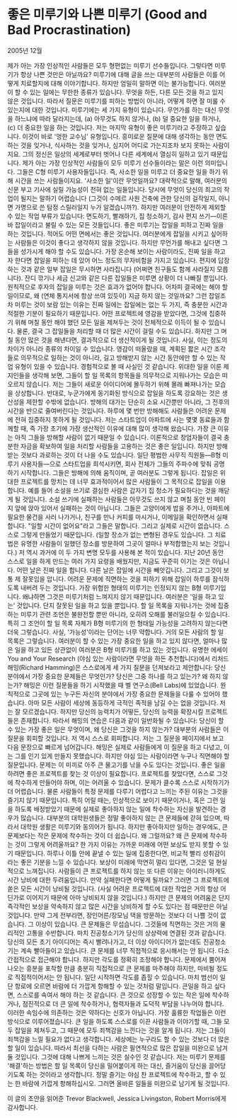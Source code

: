 # 좋은 미루기와 나쁜 미루기 (Good and Bad Procrastination)

2005년 12월

제가 아는 가장 인상적인 사람들은 모두 형편없는 미루기 선수들입니다. 그렇다면 미루기가 항상 나쁜 것만은 아닐까요?
미루기에 대해 글을 쓰는 대부분의 사람들은 이를 어떻게 치료할지에 대해 이야기합니다. 하지만 엄밀히 말하면 이는 불가능합니다. 여러분이 할 수 있는 일에는 무한한 종류가 있습니다. 무엇을 하든, 다른 모든 것을 하고 있지 않은 것입니다. 따라서 질문은 미루기를 피하는 방법이 아니라, 어떻게 하면 잘 미룰 수 있는지에 대한 것입니다.
미루기에는 세 가지 유형이 있습니다. 무언가를 하는 대신 무엇을 하느냐에 따라 달라지는데, (a) 아무것도 하지 않거나, (b) 덜 중요한 일을 하거나, (c) 더 중요한 일을 하는 것입니다. 저는 마지막 유형이 좋은 미루기라고 주장하고 싶습니다.
이것이 바로 '멍한 교수님' 유형입니다. 흥미로운 질문에 대해 생각하는 동안 면도하는 것을 잊거나, 식사하는 것을 잊거나, 심지어 어디로 가는지조차 보지 못하는 사람이지요. 그의 정신은 일상의 세계로부터 벗어나 다른 세계에서 열심히 일하고 있기 때문입니다.
제가 아는 가장 인상적인 사람들이 모두 미루기 선수들이라는 말은 이런 의미입니다. 그들은 C형 미루기 사용자들입니다. 즉, 사소한 일을 미루고 더 중요한 일을 하기 위해 시간을 쓰는 사람들이지요.
'사소한 일'이란 무엇일까요? 대략적으로 말해, 여러분의 신문 부고 기사에 실릴 가능성이 전혀 없는 일들입니다. 당시에 무엇이 당신의 최고의 작업이 될지는 말하기 어렵습니다 (그것이 수메르 사원 건축에 관한 당신의 걸작일지, 아니면 가명으로 쓴 탐정 스릴러일지 누가 알겠습니까?). 하지만 여러분이 안전하게 제외할 수 있는 작업 부류가 있습니다: 면도하기, 빨래하기, 집 청소하기, 감사 편지 쓰기—이른바 잡일이라고 불릴 수 있는 모든 것들입니다.
좋은 미루기는 잡일을 피하고 진짜 일을 하는 것입니다.
적어도 어떤 면에서는 좋은 것입니다. 여러분에게 잡일을 시키고 싶어하는 사람들은 이것이 좋다고 생각하지 않을 것입니다. 하지만 무언가를 해내고 싶다면 그들을 성가시게 해야 할 수도 있습니다. 가장 온순해 보이는 사람이라도, 진짜 일을 하고자 한다면 잡일을 피하는 데 있어 어느 정도의 무자비함을 가지고 있습니다.
편지에 답장하는 것과 같은 일부 잡일은 무시하면 사라집니다 (어쩌면 친구들도 함께 사라질지 모릅니다). 잔디 깎기나 세금 신고와 같은 다른 잡일들은 미루면 상황이 더 나빠질 뿐입니다. 원칙적으로 후자의 잡일을 미루는 것은 효과가 없어야 합니다. 어차피 결국에는 해야 할 일이므로, 왜 (연체 통지서에 항상 쓰여 있듯이) 지금 하지 않는 것일까요?
그런 잡일조차 미루는 것이 보람 있는 이유는 진짜 일에는 잡일에는 없는 두 가지, 즉 충분한 시간과 적절한 기분이 필요하기 때문입니다. 어떤 프로젝트에 영감을 받았다면, 그것에 집중하기 위해 며칠 동안 해야 했던 모든 일을 제쳐두는 것이 전체적으로 이득이 될 수 있습니다. 물론, 결국 그 잡일들을 처리할 때 더 많은 시간이 걸릴 수도 있습니다. 하지만 그 며칠 동안 많은 것을 해낸다면, 결과적으로 더 생산적이게 될 것입니다.
사실, 이는 정도의 차이가 아니라 종류의 차이일 수 있습니다. 영감이 떠올랐을 때, 계획된 짧은 시간 조각들로 의무적으로 일하는 것이 아니라, 길고 방해받지 않는 시간 동안에만 할 수 있는 작업 유형이 있을 수 있습니다. 경험적으로 볼 때 사실인 것 같습니다. 위대한 일을 이룬 제 지인들을 생각해 보면, 그들이 할 일 목록의 항목들을 의무적으로 지워나가는 모습은 떠오르지 않습니다. 저는 그들이 새로운 아이디어에 몰두하기 위해 몰래 빠져나가는 모습을 상상합니다.
반대로, 누군가에게 동기화된 방식으로 잡일을 하도록 강요하는 것은 생산성을 제한할 수밖에 없습니다. 방해의 대가는 단순히 소요 시간뿐만 아니라, 그 전후의 시간을 반으로 줄여버린다는 것입니다. 하루에 몇 번만 방해해도 사람들은 어려운 문제에 전혀 집중하지 못하게 될 것입니다.
저는 스타트업이 아파트에 사는 몇몇 동료들과 함께할 때, 즉 가장 초기에 가장 생산적인 이유에 대해 많이 생각해 왔습니다. 가장 큰 이유는 아직 그들을 방해할 사람이 없기 때문일 수 있습니다. 이론적으로 창업자들이 결국 충분한 자금을 확보하여 일을 처리할 사람들을 고용하는 것은 좋은 일입니다. 하지만 방해받는 것보다 과로하는 것이 더 나을 수도 있습니다. 일단 평범한 사무직 직원들—B형 미루기 사용자들—으로 스타트업을 희석시키면, 회사 전체가 그들의 주파수에 맞춰 공명하기 시작합니다. 그들은 방해에 의해 움직이며, 곧 여러분도 그렇게 됩니다.
잡일은 위대한 프로젝트를 망치는 데 너무 효과적이어서 많은 사람들이 그 목적으로 잡일을 이용합니다. 예를 들어 소설을 쓰기로 결심한 사람은 갑자기 집 청소가 필요하다는 것을 깨닫게 될 것입니다. 소설 쓰기에 실패하는 사람들은 아무것도 쓰지 않고 며칠 동안 빈 페이지 앞에 앉아 있어서 실패하는 것이 아닙니다. 그들은 고양이에게 밥을 주거나, 아파트에 필요한 물건을 사러 나가거나, 친구를 만나 커피를 마시거나, 이메일을 확인하면서 실패합니다. "일할 시간이 없어요"라고 그들은 말합니다. 그리고 실제로 시간이 없습니다. 스스로 그렇게 만들었기 때문입니다.
(일할 장소가 없는 변형된 경우도 있습니다. 그 치료법은 유명한 사람들이 일했던 장소를 방문하여 그곳이 얼마나 부적합했는지 보는 것입니다.)
저 역시 과거에 이 두 가지 변명 모두를 사용해 본 적이 있습니다. 지난 20년 동안 스스로 일을 하게 만드는 여러 가지 요령을 배웠지만, 지금도 꾸준히 이기는 것은 아닙니다. 어떤 날은 진짜 일을 합니다. 다른 날은 잡일에 시간을 빼앗깁니다. 그리고 그것이 보통 제 잘못임을 압니다. 어려운 문제에 직면하는 것을 피하기 위해 잡일이 하루를 잠식하도록 내버려 두는 것입니다.
가장 위험한 형태의 미루기는 인정되지 않는 B형 미루기입니다. 왜냐하면 그것은 미루기처럼 느껴지지 않기 때문입니다. 여러분은 '일을 하고 있는' 것입니다. 단지 잘못된 일을 하고 있을 뿐입니다.
할 일 목록을 지워나가는 것에 집중하는 미루기 관련 조언은 불완전할 뿐만 아니라, 오히려 오해를 불러일으킬 수 있습니다. 특히 그 조언이 할 일 목록 자체가 B형 미루기의 한 형태일 가능성을 고려하지 않는다면 더욱 그렇습니다. 사실, '가능성'이라는 단어는 너무 약합니다. 거의 모든 사람의 할 일 목록은 그렇습니다. 여러분이 할 수 있는 가장 중요한 일을 하고 있지 않다면, 얼마나 많은 일을 하고 있든 상관없이 여러분은 B형 미루기를 하고 있는 것입니다.
유명한 에세이 You and Your Research (야심 있는 사람이라면 무엇을 하든 추천합니다)에서 리처드 해밍(Richard Hamming)은 스스로에게 세 가지 질문을 던져보라고 제안합니다:
당신 분야에서 가장 중요한 문제들은 무엇인가?
당신은 그중 하나를 하고 있는가?
왜 하지 않는가?
해밍은 이런 질문들을 하기 시작했을 때 벨 연구소(Bell Labs)에 있었습니다. 원칙적으로 그곳에 있는 누구든 자신의 분야에서 가장 중요한 문제들을 다룰 수 있어야 했습니다. 아마 모든 사람이 세상에 동등하게 극적인 족적을 남길 수는 없을 것입니다. 저는 잘 모르겠습니다. 하지만 당신의 능력치가 어떻든, 당신의 능력을 확장시킬 프로젝트들은 존재합니다. 따라서 해밍의 연습은 다음과 같이 일반화될 수 있습니다:
당신이 할 수 있는 가장 좋은 일은 무엇이며, 왜 당신은 그것을 하지 않는가?
대부분의 사람들은 이 질문을 회피할 것입니다. 저 역시 스스로 회피합니다. 저는 그 질문을 페이지에서 보고 다음 문장으로 빠르게 넘어갑니다. 해밍은 실제로 사람들에게 이 질문을 하고 다녔고, 이는 그를 인기 있게 만들지 못했습니다. 하지만 야심 있는 사람이라면 누구나 직면해야 할 질문입니다.
문제는 이 미끼로 아주 큰 물고기를 낚을 수도 있다는 것입니다. 좋은 일을 하려면 좋은 프로젝트를 찾는 것 이상이 필요합니다. 프로젝트를 찾았다면, 스스로 그것에 착수하게 만들어야 하며, 이는 어려울 수 있습니다. 문제가 클수록 스스로 시작하기가 더 어렵습니다.
물론 사람들이 특정 문제를 다루기 어렵다고 느끼는 주된 이유는 그것을 즐기지 않기 때문입니다. 특히 어릴 때는, 인상적으로 보이기 때문이거나, 혹은 그런 일을 하도록 배정받았기 때문에 실제로 좋아하지 않는 일에 착수하는 자신을 발견하는 경우가 많습니다. 대부분의 대학원생들은 정말 좋아하지 않는 큰 문제들에 갇혀 있으며, 따라서 대학원 생활은 미루기와 동의어가 됩니다.
하지만 좋아하지만 일하는 경우에도, 큰 문제보다는 작은 문제에 착수하는 것이 더 쉽습니다. 왜 그럴까요? 왜 큰 문제에 착수하는 것이 그렇게 어려울까요? 한 가지 이유는 가까운 미래에 어떤 보상도 받지 못할 수 있기 때문입니다. 하루나 이틀 안에 끝낼 수 있는 일에 집중한다면, 비교적 빨리 성취감이라는 좋은 기분을 느낄 수 있습니다. 보상이 미래에 막연히 멀리 있다면, 그것은 덜 현실적으로 느껴집니다.
사람들이 큰 프로젝트를 하지 않는 또 다른 이유는 아이러니하게도 시간 낭비에 대한 두려움입니다. 만약 실패한다면 어떻게 될까요? 그러면 그 프로젝트에 쏟은 모든 시간이 낭비될 것입니다. (사실 어려운 프로젝트에 대한 작업은 거의 항상 어딘가로 이어지기 때문에 아마 낭비되지 않을 것입니다.)
하지만 큰 문제의 어려움은 단지 즉각적인 보상을 약속하지 않고 많은 시간을 낭비하게 할 수도 있다는 점 때문만은 아닐 것입니다. 만약 그게 전부라면, 장인어른/장모님 댁을 방문하는 것보다 더 나쁠 것이 없습니다. 그 이상이 있습니다. 큰 문제들은 무섭습니다. 그것들에 직면하는 것은 거의 물리적인 고통을 수반합니다. 마치 진공청소기가 당신의 상상력에 연결된 것과 같습니다. 당신의 모든 초기 아이디어는 즉시 빨려나가고, 더 이상 아이디어가 없는데도 진공청소기는 계속 빨아들이고 있습니다.
큰 문제를 너무 직접적으로 응시해서는 안 됩니다. 다소 간접적으로 접근해야 합니다. 하지만 각도를 정확히 조정해야 합니다. 문제에서 뿜어져 나오는 흥분을 포착할 만큼 충분히 직접적으로 큰 문제를 마주해야 하지만, 마비될 정도로 직접적이어서는 안 됩니다. 일단 시작하면 각도를 좁힐 수 있습니다. 마치 범선이 일단 항로에 오르면 바람에 더 가깝게 항해할 수 있는 것처럼 말입니다.
큰일을 하고 싶다면, 스스로를 속여서 해야 하는 것 같습니다. 큰 것으로 성장할 수 있는 작은 일에 착수하거나, 점진적으로 더 큰 일에 착수하거나, 협력자들과 도덕적 부담을 나누어야 합니다. 이러한 속임수에 의존하는 것은 약하다는 신호가 아닙니다. 가장 훌륭한 작업들은 이런 방식으로 이루어졌습니다.
큰 일을 하도록 스스로를 이끈 사람들과 이야기할 때, 그들 모두 잡일을 제쳐두고, 그 때문에 모두 죄책감을 느낀다는 것을 알게 됩니다. 저는 그들이 죄책감을 느낄 필요가 없다고 생각합니다. 세상에는 누구라도 할 수 있는 것보다 더 많은 할 일이 있습니다. 따라서 최선을 다하는 사람은 필연적으로 많은 잡일을 미완으로 남겨둘 것입니다. 그것에 대해 나쁘게 느끼는 것은 실수인 것 같습니다.
저는 미루기 문제를 '해결'하는 방법은 할 일 목록이 당신을 밀어붙이게 하는 대신, 즐거움이 당신을 끌어당기도록 하는 것이라고 생각합니다. 정말 즐기는 야심 찬 프로젝트에 착수하고, 할 수 있는 한 바람에 가깝게 항해하십시오. 그러면 올바른 일들을 미완으로 남기게 될 것입니다.

이 글의 초안을 읽어준 Trevor Blackwell, Jessica Livingston, Robert Morris에게 감사합니다.